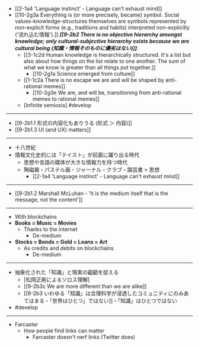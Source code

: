 - [[2-1a4 'Language instinct' - Language can't exhaust mind]]
- [[10-2g3a Everything is (or more precisely, became) symbol. Social values-knowledge-structures themselves are symbols represented by non-explicit forms (e.g., traditions and habits) interpreted non-explicitly ('流れ込む情報').]]
	***[[9-2b2 There is no objective hierarchy amongst knowledge; only cultural-subjective hierarchy exists because we are cultural being (知識・情報そのものに優劣はない)]]***:
    - [[3-1c2d Human knowledge is hierarchically structured. It's a list but also about how things on the list relate to one another. The sum of what we know is greater than all things put together.]]
      - [[10-2g1a Science emerged from culture]]
    - [[1-1c2a There is no escape we are and will be shaped by anti-rational memes]]
      - [[10-2g3e We are, and will be, transitioning from anti-rational memes to rational memes]]
  - [Infinite semiosis] #develop
---
- [[9-2b1.1 形式の内容化もありうる (形式 ＞ 内容)]]
- [[9-2b1.3 UI (and UX) matters]]
---
- 十八世紀
- 情報文化史的には「テイスト」が前面に躍り出る時代
  - 思想や言語の媒体が大きな情報力を持つ時代
  - 陶磁器・パステル画・ジャーナル・クラブ・園芸書 > 思想
    - [[2-1a4 'Language instinct' - Language can't exhaust mind]]
---
- [[9-2b1.2 Marshall McLuhan - 'It is the medium itself that is the message, not the content']]
---
- With blockchains
- **Books = Music = Movies**
  - Thanks to the internet
    - De-medium
- **Stocks = Bonds = Gold = Loans = Art**
  - As credits and debits on blockchains
    - De-medium
---
- 抽象化された「知識」と現実の齟齬を捉える
  - [松岡正剛によるソロス理解]
  - [[9-2b3c We are more different than we are alike]]
  - [[9-2b3 いわゆる「知識」は合理科学が浸透したコミュニティにのみあてはまる・「世界はひとつ」ではない]]・「知識」はひとつではない
- #develop
---
- Farcaster
  - How people find links can matter
    - Farcaster doesn't nerf links (Twitter does)
